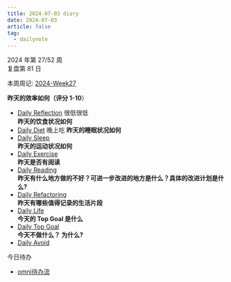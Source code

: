 ```yaml
---
title: 2024-07-03 diary
date: 2024-07-03
article: false
tag:
  - dailynote
---
```

  
2024 年第 27/52 周  
复盘第 81 日

本周周记: [2024-Week27](2024-Week27)

**昨天的效率如何（评分 1-10**）
- [Daily Reflection](../../10IMYMEMINE/Day/Daily%20Reflection) 很低很低  
**昨天的饮食状况如何**
- [Daily Diet](../../10IMYMEMINE/Day/Daily%20Diet)  晚上吃
**昨天的睡眠状况如何**
- [Daily Sleep](../../10IMYMEMINE/Day/Daily%20Sleep)  
**昨天的运动状况如何**
- [Daily Exercise](Daily%20Exercise)  
**昨天是否有阅读** 
- [Daily Reading](../../10IMYMEMINE/Day/Daily%20Reading)  
**昨天有什么地方做的不好？可进一步改进的地方是什么？具体的改进计划是什么?**
- [Daily Refactoring](../../10IMYMEMINE/Day/Daily%20Refactoring)  
**昨天有哪些值得记录的生活片段**  
- [Daily Life](../../10IMYMEMINE/Day/Daily%20Life)  
**今天的 Top Goal 是什么**  
- [Daily Top Goal](../../10IMYMEMINE/Day/Daily%20Top%20Goal)  
**今天不做什么？ 为什么?**  
- [Daily Avoid](../../10IMYMEMINE/Day/Daily%20Avoid) 

今日待办
- [omni待办流](omnifocus:///task/nH4SP0s24Gq)